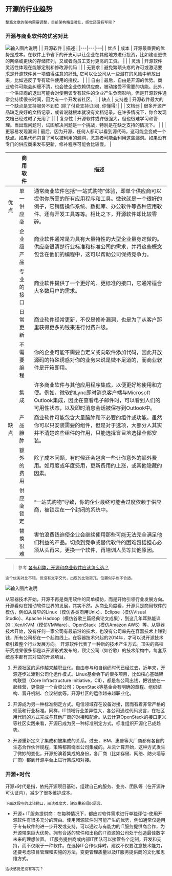 ## 开源的行业趋势


```
整篇文章的架构需要调整，目前架构略显凌乱，感觉还没有写完？
```


### 开源与商业软件的优劣对比

![输入图片说明](https://images.gitee.com/uploads/images/2020/1215/005101_de0c032b_2027303.png "开源与商业软件的优劣对比.png")
|   | 开源软件 | 描述  |
|---|---|---|
| 优点  |  成本 |  开源最重要的优势是成本。在软件上节省下的开支可以让企业在其他地方进行投资，比如建设更快的网络或更快的存储阵列，又或者向员工支付更高的工资。 |
|   |  灵活 | 开源软件灵活性体现在能够定制和修改源代码  |
|   |  无要求 | 避免繁琐头疼的许可或激活要求是开源软件另一项值得注意的好处, 它可以让公司从一些潜在的风险中解放出来，比如违反了专有软件使用的授权。  |
|   |  自由 |  最后，自由是开源的优势。商业软件可能会纠缠不清，也会使企业依赖供应商，被动接受不需要的功能。此外，一个供应商的退出可能会对使用该专有软件的企业产生负面影响，但是开源软件通常会持续很长时间，因为有一个开发者社区。 |
|  缺点 |  支持差 |  开源软件最大的一个缺点是支持服务不到位 (除了付费支持订阅), 你懂得! |
|   |  文档弱 | 很多开源产品缺乏良好的文档记录，或者说就根本就没有文档记录。在许多情况下，你会发现文档已经过时了无用了  |
|   | 复杂性  | 开源软件或许很强大，但也很难学习和管理。当出现问题时，试图解决问题是一个挑战，特别是在缺乏支持的情况下。  |
|   | 更容易发现漏洞  | 最后，因为开源，任何人都可以看到源代码，这可能会变成一个缺点。如果代码包含了可以被利用的漏洞，恶意者可能会利用这些漏洞。如果没有专门的供应商来发布更新，修补程序可能会比较慢。  |


|   | 商用软件 | 描述  |
|---|---|---|
|优点  |单一供应商|通常商业软件包括“一站式购物”体验，即单个供应商可以提供你所需的所有应用程序和工具。微软就是一个很好的例子，它销售操作系统、数据库、办公软件等各种应用软件、还有开发工具等等。相比之下，开源软件却比较零碎。|
| | 企业级产品|商业软件通常是为具有大量特性的大型企业量身定做的。供应商很清楚行业标准和标准公司的需求，并将这些概念包含在他们的编程中，这可以帮助公司保持竞争力。 |
| |专业的接口 |商业软件提供了一个更好的、更标准的接口，它通常适合大多数用户的需求。 |
| |日常更新 |商业软件经常更新，不仅是修补漏洞，也是为了从客户那里获得更多的钱来进行付费升级。 |
| |不需要编程 | 你的企业可能不需要自定义或向软件添加代码，因此开放源码的特殊诱惑对你的业务来说是微不足道的，而商业软件是开箱即用。|
| |集成 |许多商业软件与其他应用程序集成，以便更好地使用和方便。例如，微软的Lync即时消息客户端与Microsoft Outlook集成，因此在查看电子邮件时，可以看到人们的可用性状态，以及即时消息会话被保存到Outlook中。 |
|缺点 |产品臃肿 |商业软件可能包含大量臃肿和不必要的组件或功能。虽然你可以只安装需要的组件，但是对于选项，大部分人其实并不清楚这些组件的作用，只能选择盲目地选择全部安装。 |
| |额外的费用 |除了成本问题，有时候还会包含一些让你意外的额外费用。如月度或年度费用，更新费用的上涨，或其他隐藏的因素。 |
| |供应商锁定 | “一站式购物”导致，你的企业最终可能会过度依赖于供应商，被锁定在一个封闭的系统中。|
| |替换很难 | 害怕浪费钱迫使企业会继续使用那些可能无法完全满足他们利益的产品。切换到竞争或替代软件的困难包括担心必须从头再来，更换一个软件，再培训人员等其他原因。|

> 参考 [各有利弊，开源和商业软件应该怎么选？](https://blog.csdn.net/belalds/article/details/88026244)

```
这个优劣对比不错，但没有文字交代，出现的比较突兀，位置似乎也不合适。
```


![输入图片说明](https://images.gitee.com/uploads/images/2020/1116/145816_170e8c7e_3026149.png "sss.png")


从容器技术开始，开源不再是商用软件的简单模仿，而是开始引领行业发展方向。开源看似在推动软件世界的发展，其实不然。从商业角度看，开源只是商用软件的模仿，例如从最早的Linux（模仿各类商用Unix）、Eclipse（模仿Ⅴisual Studio）、Apache Hadoop（模仿谷歌三篇经典论文成果），到这几年耳熟能详的：Xen/KVM（模仿VMWare）、OpenStack（模仿Amazon AWS）等。从容器技术开始，没有任何一家公司有最前沿的技术，也没有公司率先在容器技术上赚到钱，所有公司都在一个起跑线上。在容器技术兴起的2014年，才可以说开源技术牵引着整个行业发展方向。
开源软件代表了一种新的技术产生方式。顶尖的高校研究成果很多都是以开源形式发布的，顶尖公司（如谷歌）的技术架构中，每套系统基本都有其对应的开源项目。
1. 开源社区的运作越来越职业化。自由参与和自组织时代已经过去，近年来，开源逐步过渡到公司化运作模式。Linux基金会下的很多项目，比如核心基础架构联盟（Core Infrastructure Initiative，CII），都是各公司出钱，把钱放在一起经营，更像是一个合资公司；OpenStack等基金会有明确的章程、组织结构、晋升机制、会议制度等。开源社区的运作越来越职业化。

2. 开源成为另一种标准制定方式。电信领域存在设备对接，因而有着非常严格的规范和行业标准。同样，IT领域行业差异性大，各公司通过代码发言，在社区用代码的方式完成与其他厂商的对接和配合。从云计算OpenStack的接口定义等社区实践来看，开源已成为另一种标准制定方式，标准组织开源化已成趋势。

3. 开源重新定义了集成和被集成的关系。过去，IBM、惠普等大厂商都有各自的生态合作伙伴规程，策略都围绕本公司集成的。从云计算开始，这种方式发生了微妙的变化，开源扮演着集成的身份，各厂商（比如存储、网络、防火墙等厂商）都到开源平台上进行集成和对接。

### 开源+时代
开源+时代是指，依托开源项目基础，组建自己的服务、业务、团队等（在开源许可认证内），减少了很多维护成本。


```
下面这段写的比较拗口，阅读难度大，建议重新组织语言。
```


- 开源+ IT服务提供商：在每种情况下，都应对软件需求进行单独评估–使用开源软件有很多充分的理由。使用闭源软件时可能产生的优势，例如通常仅适用于专有软件的进一步开发或支持，可以通过与有能力的IT服务提供商合作，为开源带来巨大优势。拥有合适的软件和出色的IT资源的公司处于创造最佳数字未来的理想位置。 IT服务提供商或内部IT团队可以接管各个定制，开发和支持，而不仅限于一种软件。在选择IT合作伙伴时，建议不仅要注意技术能力，还要考虑项目管理和实施的方法，变更管理质量以及IT服务提供商的文化和思维方式。


```
这块感觉还没有写完？
```


